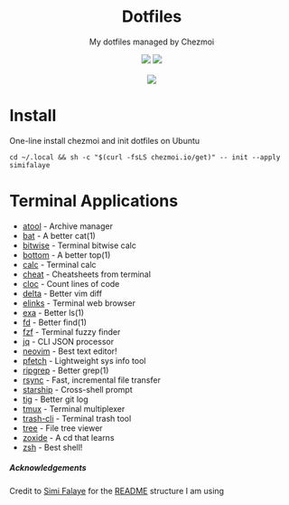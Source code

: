 <h1 align="center">Dotfiles</h1>
<p align="center">My dotfiles managed by Chezmoi</p>
<p align="center">
  <img src="https://img.shields.io/badge/Editor-vim-brightgreen.svg" />
  <img src="https://img.shields.io/badge/Shell-zsh-yellow.svg" />
  <br><br>
  <img src="https://i.imgur.com/pVGr7tX.png">
</p>

# Install

One-line install chezmoi and init dotfiles on Ubuntu
```
cd ~/.local && sh -c "$(curl -fsLS chezmoi.io/get)" -- init --apply simifalaye
```

# Terminal Applications

- [atool](https://www.nongnu.org/atool/) - Archive manager
- [bat](https://github.com/sharkdp/bat) - A better cat(1)
- [bitwise](https://github.com/mellowcandle/bitwise) - Terminal bitwise calc
- [bottom](https://github.com/ClementTsang/bottom) - A better top(1)
- [calc](https://packages.ubuntu.com/focal/calc) - Terminal calc
- [cheat](https://github.com/chubin/cheat.sh) - Cheatsheets from terminal
- [cloc](http://cloc.sourceforge.net/) - Count lines of code
- [delta](https://github.com/dandavison/delta) - Better vim diff
- [elinks](http://elinks.or.cz/) - Terminal web browser
- [exa](https://github.com/ogham/exa) - Better ls(1)
- [fd](https://github.com/sharkdp/fd) - Better find(1)
- [fzf](https://github.com/junegunn/fzf) - Terminal fuzzy finder
- [jq](https://stedolan.github.io/jq/) - CLI JSON processor
- [neovim](https://neovim.io/) - Best text editor!
- [pfetch](https://github.com/dylanaraps/pfetch/) - Lightweight sys info tool
- [ripgrep](https://github.com/BurntSushi/ripgrep) - Better grep(1)
- [rsync](https://rsync.samba.org/) - Fast, incremental file transfer
- [starship](https://starship.rs/) - Cross-shell prompt
- [tig](https://github.com/jonas/tig) - Better git log
- [tmux](https://github.com/tmux/tmux) - Terminal multiplexer
- [trash-cli](https://github.com/andreafrancia/trash-cli) - Terminal trash tool
- [tree](_blank) - File tree viewer
- [zoxide](https://github.com/ajeetdsouza/zoxide) - A cd that learns
- [zsh](https://www.zsh.org/) - Best shell!

##### Acknowledgements

Credit to [Simi Falaye](https://github.com/simifalaye) for the [README](https://github.com/simifalaye/dotfiles#readme) structure I am using